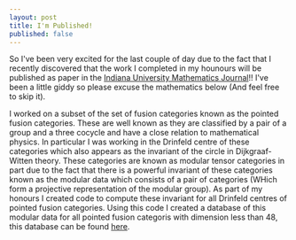 ```yaml
---
layout: post
title: I'm Published!
published: false
---
```


So I've been very excited for the last couple of day due to the fact that I recently discovered that the work I completed in my hounours will be published as paper in the [Indiana University Mathematics Journal](https://www.iumj.indiana.edu/)!! I've been a little giddy so please excuse the mathematics below (And feel free to skip it).

I worked on a subset of the set of fusion categories known as the pointed fusion categories. These are well known as they are classified by a pair of a group and a three cocycle and have a close relation to mathematical physics. In particular I was working in the Drinfeld centre of these categories which also appears as the invariant of the circle in Dijkgraaf-Witten theory. These categories are known as modular tensor categories in part due to the fact that there is a powerful invariant of these categories known as the modular data which consists of a pair of categories (WHich form a projective representation of the modular group). As part of my honours I created code to compute these invariant for all Drinfeld centres of pointed fusion categories. Using this code I created a database of this modular data for all pointed fusion categoris with dimension less than 48, this database can be found [here](https://tqft.net/web/research/students/AngusGruen/).
